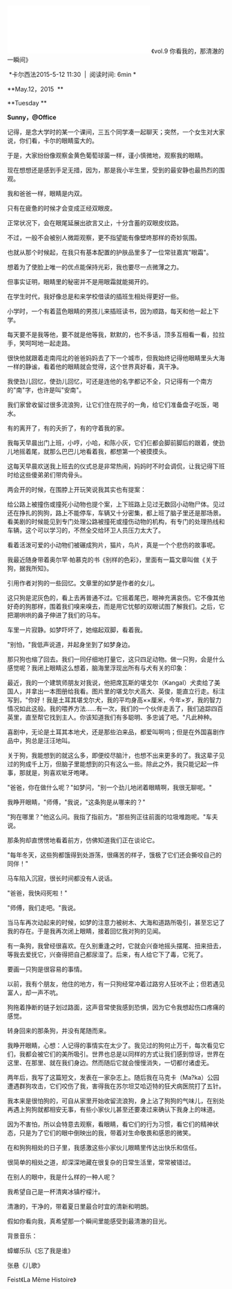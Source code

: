 <iframe frameborder="no" border="0" marginwidth="0" marginheight="0" width=330 height=110 src="//music.163.com/outchain/player?type=3&id=908594815&auto=0&height=90"></iframe>
《vol.9 你看我的，那清澈的一瞬间》

 *卡尔西法2015-5-12 11:30  |  阅读时间: 6min *


**May.12，2015  **

**Tuesday **

**Sunny，\@Office**

记得，是念大学时的某一个课间，三五个同学凑一起聊天；突然，一个女生对大家说，你们看，卡尔的眼睛蛮大的。

于是，大家纷纷像观察金黄色葡萄球菌一样，谨小慎微地，观察我的眼睛。

现在想想还是感到手足无措，因为，那是我小半生里，受到的最安静也最热烈的围观。

我和爸爸一样，眼睛是内双。

只有在疲惫的时候才会变成正经双眼皮。

正常状况下，会在眼尾延展出欲言又止，十分含蓄的双眼皮纹路。

不过，一般不会被别人微距观察，更不指望能有像壁咚那样的奇妙氛围。

也就从那个时候起，在我只有基本配置的护肤品里多了一位常驻嘉宾"眼霜"。

想着为了使脸上唯一的优点能保持光彩，我也要尽一点微薄之力。

但事实证明，眼睛里的秘密并不是用眼霜就能揭开的。

在学生时代，我好像总是和来学校借读的插班生相处得更好一些。

小学时，一个有着蓝色眼睛的男孩儿来插班读书，因为顺路，每天和他一起上下学。

每天要不是我等他，要不就是他等我，默默的，也不多话，顶多互相看一看，拉拉手，笑呵呵地一起走路。

很快他就跟着走南闯北的爸爸妈妈去了下一个城市，但我始终记得他眼睛里头大海一样的静谧，看着他的眼睛就会觉得，这个世界真好看，真干净。

我使劲儿回忆，使劲儿回忆，可还是连他的名字都记不全，只记得有一个南方的"南"字，也许是叫"安南"。

我们家曾收留过很多流浪狗，让它们住在院子的一角，给它们准备盘子吃饭，喝水。

有的离开了，有的夭折了，有的守着我的家。

我每天早晨出门上班，小哼，小哈，和陈小灰，它们仨都会脚前脚后的跟着，使劲儿地摇着尾，就那么巴巴儿地看着我，都想第一个被摸摸头。

这每天早晨欢送我上班去的仪式总是非常热闹，妈妈时不时会调侃，让我记得下班时给这些傻弟弟们带肉骨头。

两会开的时候，在围脖上开玩笑说我其实也有提案：

给公路上被撞伤或撞死小动物也提个案，上下班路上见过无数回小动物尸体。见过还在挣扎的狗狗，路上不能停车，车辆又十分密集，都上班了脑子里还是那场景。看美剧的时候能见到专门处理公路被撞死或撞伤动物的机构，有专门的处理热线和车辆，这个可以学习的，不然全交给环卫人员压力太大了。

看着活泼可爱的小动物们被碾成狗片，猫片，鸟片，真是一个个悲伤的故事呢。

我最近随身带着奥尔罕·帕慕克的书《别样的色彩》，里面有一篇文章叫做《关于狗，据我所知》。

引用作者对狗的一些回忆。文章里的如梦是作者的女儿。

这只狗是泥灰色的，看上去再普通不过。它摇着尾巴，眼神充满哀伤。它不像其他好奇的狗那样，围着我们嗅来嗅去，而是用它忧郁的双眼试图了解我们。之后，它把潮哄哄的鼻子伸进了我们的马车。

车里一片寂静。如梦吓坏了，她缩起双脚，看着我。

"别怕，"我低声说道，并起身坐到了如梦身边。

那只狗也缩了回去。我们一同仔细地打量它，这只四足动物。做一只狗，会是什么感觉呢？我闭上眼睛这么想着，脑海里浮现出所有与犬有关的印象：

最近，我的一个建筑师朋友对我说，他把席瓦斯的堪戈尔（Kangal）犬卖给了美国人，并拿出一本图册给我看。图片里的堪戈尔犬高大、英俊，能直立行走。标注写到，"你好！我是土耳其堪戈尔犬，我的平均身高××厘米，今年×岁，我的智力情况如此这般。我的喂养方法......有一次，我们的一个伙伴走丢了，我们追踪四百英里，直至帮它找到主人。你该知道我们有多聪明、多忠诚了吧。"凡此种种。

喜剧中，无论是土耳其本地犬，还是那些泊来品，都爱叫啊呜；但是在外国喜剧作品中，狗总是汪汪地叫。

关于狗，我能想到的就这么多，即便绞尽脑汁，也想不出来更多的了。我这辈子见过的狗成千上万，但脑子里能想到的只有这么一些。除此之外，我只能记起一件事，那就是，狗喜欢呲牙咆哮。

"爸爸，你在做什么呢？"如梦问，"别一个劲儿地闭着眼睛啊，我很无聊呢。"

我睁开眼睛，"师傅，"我说，"这条狗是从哪来的？"

"狗在哪里？"他这么问。我指了指前方。"那些狗正往前面的垃圾堆跑呢。"车夫说。

那条狗却直愣愣地看着前方，仿佛知道我们正在谈论它。

"每年冬天，这些狗都饿得到处游荡，很痛苦的样子，饿极了它们还会撕咬自己的同伴！"

马车陷入沉寂，很长时间都没有人说话。

"爸爸，我快闷死啦！"

"师傅，我们走吧。"我说。

当马车再次动起来的时候，如梦的注意力被树木、大海和道路所吸引，甚至忘记了我的存在。于是我再次闭上眼睛，接着回忆我对狗的见闻。

有一条狗，我曾经很喜欢。在久别重逢之时，它就会兴奋地摇头摆尾、扭来扭去，等我去爱抚它，兴奋得把自己都尿湿了。后来，有人给它下了毒，它死了。

要画一只狗是很容易的事情。

以前，我有个朋友，他住的地方，有一只狗经常冲着过路穷人狂吠不止；但若遇见富人，却一声不吭。

狗拖着挣断的链子划过路面，这声音常使我感到恐惧，因为它令我想起伤口疼痛的感觉。

转身回来的那条狗，并没有尾随而来。

我睁开眼睛，心想：人记得的事情实在太少了。我见过的狗何止万千，每次看见它们，我都会被它们的美所吸引。世界也总是以同样的方式让我们感到惊讶，世界在这里、在那里、就在我们身边。然而随后它就会慢慢消失，一切都付诸虚无。

两年后，我写了这篇短文，发表在一家杂志上。随后我在马克卡（Ma?ka）公园遭遇群狗攻击，它们咬伤了我，害得我在苏尔坦艾哈迈特的狂犬病医院打了五针。

我本来是很怕狗的，可自从家里开始收留流浪狗，身上沾了狗狗的气味儿，在别处再遇上狗狗就都相安无事，有些小家伙儿甚至还要凑过来确认下我身上的味道。

因为不害怕，所以会特意去观察，看眼睛，看它们的行为习惯，看它们的精神状态，只是为了它们的眼中倒映出的我，带着对生命敬畏和感恩的微笑。

在和狗狗相处的日子里，我感激这些小家伙儿眼睛里传达出快乐和信任。

很简单的相处之道，却深深地藏在很复杂的日常生活里，常常被错过。

在别人的眼中，我是什么样的一种人呢？

我希望自己是一杯清爽冰镇柠檬汁。

清澈的，干净的，带着夏日里最合时宜的清新和明朗。

假如你看向我，真希望那一个瞬间里能感受到最清澈的目光。

背景音乐：

蟑螂乐队《忘了我是谁》

张悬《儿歌》

Feist《La Même Histoire》

